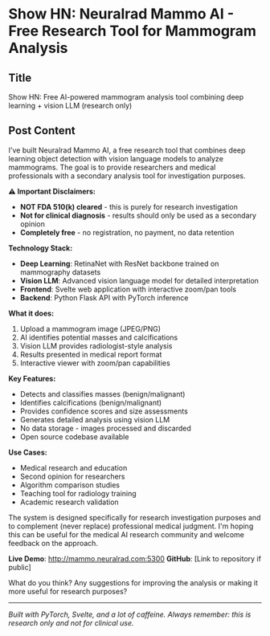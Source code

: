 # Show HN: Neuralrad Mammo AI - Free Research Tool for Mammogram Analysis

## Title
Show HN: Free AI-powered mammogram analysis tool combining deep learning + vision LLM (research only)

## Post Content

I've built Neuralrad Mammo AI, a free research tool that combines deep learning object detection with vision language models to analyze mammograms. The goal is to provide researchers and medical professionals with a secondary analysis tool for investigation purposes.

**⚠️ Important Disclaimers:**
- **NOT FDA 510(k) cleared** - this is purely for research investigation
- **Not for clinical diagnosis** - results should only be used as a secondary opinion
- **Completely free** - no registration, no payment, no data retention

**Technology Stack:**
- **Deep Learning**: RetinaNet with ResNet backbone trained on mammography datasets
- **Vision LLM**: Advanced vision language model for detailed interpretation
- **Frontend**: Svelte web application with interactive zoom/pan tools
- **Backend**: Python Flask API with PyTorch inference

**What it does:**
1. Upload a mammogram image (JPEG/PNG)
2. AI identifies potential masses and calcifications
3. Vision LLM provides radiologist-style analysis
4. Results presented in medical report format
5. Interactive viewer with zoom/pan capabilities

**Key Features:**
- Detects and classifies masses (benign/malignant)
- Identifies calcifications (benign/malignant) 
- Provides confidence scores and size assessments
- Generates detailed analysis using vision LLM
- No data storage - images processed and discarded
- Open source codebase available

**Use Cases:**
- Medical research and education
- Second opinion for researchers
- Algorithm comparison studies
- Teaching tool for radiology training
- Academic research validation

The system is designed specifically for research investigation purposes and to complement (never replace) professional medical judgment. I'm hoping this can be useful for the medical AI research community and welcome feedback on the approach.

**Live Demo**: http://mammo.neuralrad.com:5300
**GitHub**: [Link to repository if public]

What do you think? Any suggestions for improving the analysis or making it more useful for research purposes?

---

*Built with PyTorch, Svelte, and a lot of caffeine. Always remember: this is research only and not for clinical use.*